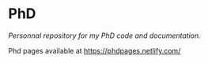 PhD
=====

*Personnal repository for my PhD code and documentation.*

Phd pages available at https://phdpages.netlify.com/
